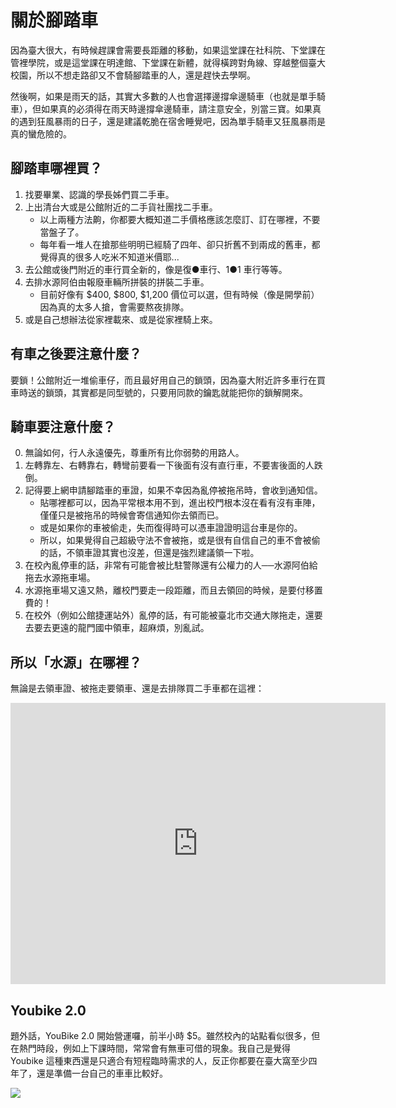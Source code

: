 # 關於腳踏車

因為臺大很大，有時候趕課會需要長距離的移動，如果這堂課在社科院、下堂課在管裡學院，或是這堂課在明達館、下堂課在新體，就得橫跨對角線、穿越整個臺大校園，所以不想走路卻又不會騎腳踏車的人，還是趕快去學啊。

然後啊，如果是雨天的話，其實大多數的人也會選擇邊撐傘邊騎車（也就是單手騎車），但如果真的必須得在雨天時邊撐傘邊騎車，請注意安全，別當三寶。如果真的遇到狂風暴雨的日子，還是建議乾脆在宿舍睡覺吧，因為單手騎車又狂風暴雨是真的蠻危險的。

## 腳踏車哪裡買？

1. 找要畢業、認識的學長姊們買二手車。
2. 上出清台大或是公館附近的二手貨社團找二手車。
    - 以上兩種方法齁，你都要大概知道二手價格應該怎麼訂、訂在哪裡，不要當盤子了。
    - 每年看一堆人在搶那些明明已經騎了四年、卻只折舊不到兩成的舊車，都覺得真的很多人吃米不知道米價耶...
3. 去公館或後門附近的車行買全新的，像是復●車行、1●1 車行等等。
4. 去排水源阿伯由報廢車輛所拼裝的拼裝二手車。
   - 目前好像有 $400, $800, $1,200 價位可以選，但有時候（像是開學前）因為真的太多人搶，會需要熬夜排隊。
5. 或是自己想辦法從家裡載來、或是從家裡騎上來。

## 有車之後要注意什麼？

要鎖！公館附近一堆偷車仔，而且最好用自己的鎖頭，因為臺大附近許多車行在買車時送的鎖頭，其實都是同型號的，只要用同款的鑰匙就能把你的鎖解開來。

## 騎車要注意什麼？

0. 無論如何，行人永遠優先，尊重所有比你弱勢的用路人。
1. 左轉靠左、右轉靠右，轉彎前要看一下後面有沒有直行車，不要害後面的人跌倒。
2. 記得要上網申請腳踏車的車證，如果不幸因為亂停被拖吊時，會收到通知信。
   - 貼哪裡都可以，因為平常根本用不到，進出校門根本沒在看有沒有車陣，僅僅只是被拖吊的時候會寄信通知你去領而已。
   - 或是如果你的車被偷走，失而復得時可以憑車證證明這台車是你的。
   - 所以，如果覺得自己超級守法不會被拖，或是很有自信自己的車不會被偷的話，不領車證其實也沒差，但還是強烈建議領一下啦。
2. 在校內亂停車的話，非常有可能會被比駐警隊還有公權力的人──水源阿伯給拖去水源拖車場。
3. 水源拖車場又遠又熱，離校門要走一段距離，而且去領回的時候，是要付移置費的！
4. 在校外（例如公館捷運站外）亂停的話，有可能被臺北市交通大隊拖走，還要去要去更遠的龍門國中領車，超麻煩，別亂試。

## 所以「水源」在哪裡？

無論是去領車證、被拖走要領車、還是去排隊買二手車都在這裡：

<iframe src="https://www.google.com/maps/embed?pb=!1m18!1m12!1m3!1d3615.6514285007947!2d121.52148827131995!3d25.011957685060157!2m3!1f0!2f0!3f0!3m2!1i1024!2i768!4f13.1!3m3!1m2!1s0x3442ac1555555555%3A0xe76fdad2125c3c80!2z5Y-w5aSn5rC05rqQ5qCh5Y2A5LqM5omL6IWz6LiP6LuK5ouN6LOj5aC0!5e0!3m2!1szh-TW!2stw!4v1533478466745" width="600" height="450" frameborder="0" style="border:0" allowfullscreen></iframe>

## Youbike 2.0

題外話，YouBike 2.0 開始營運囉，前半小時 $5。雖然校內的站點看似很多，但在熱門時段，例如上下課時間，常常會有無車可借的現象。我自己是覺得 Youbike 這種東西還是只適合有短程臨時需求的人，反正你都要在臺大窩至少四年了，還是準備一台自己的車車比較好。

![](/img/youbike2.0mapinntu.png)
